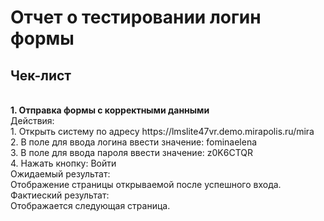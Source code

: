 # Отчет о тестировании логин формы 
## Чек-лист
<br>
<b>1. Отправка формы с корректными данными</b>
<br>
Действия:<br>
1. Открыть систему по адресу https://lmslite47vr.demo.mirapolis.ru/mira<br>
2.	В поле для ввода логина ввести значение: fominaelena<br>
3.	В поле для ввода пароля ввести значение: z0K6CTQR<br>
4.	Нажать кнопку: Войти<br>
Ожидаемый результат:<br>
Отображение страницы открываемой после успешного входа.<br>
Фактиеский результат:<br>
Отображается следующая страница.<br>